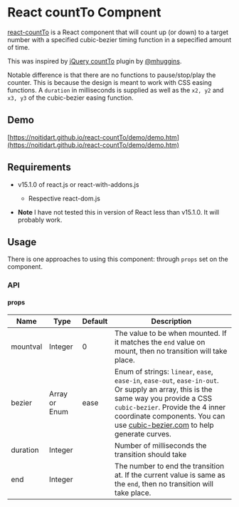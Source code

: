 React countTo Compnent
=====================
[react-countTo](https://github.com/noitidart/react-countTo) is a React component that will count up (or down) to a target number with a specified cubic-bezier timing function in a sepecified amount of time.

This was inspired by [jQuery countTo](https://github.com/mhuggins/jquery-countTo) plugin by [@mhuggins](https://github.com/mhuggins).

Notable difference is that there are no functions to pause/stop/play the counter. This is because the design is meant to work with CSS easing functions. A `duration` in milliseconds is supplied as well as the `x2, y2` and `x3, y3` of the cubic-bezier easing function.

Demo
-----
[https://noitidart.github.io/react-countTo/demo/demo.htm](https://noitidart.github.io/react-countTo/demo/demo.htm)

Requirements
-------------
* v15.1.0 of react.js or react-with-addons.js
  * Respective react-dom.js

* **Note** I have not tested this in version of React less than v15.1.0. It will probably work.

Usage
------
There is one approaches to using this component: through `props` set on the component.

### API
#### props
| Name     | Type          | Default | Description                                                                                                                                                                                                                                                                       |
|----------|---------------|---------|-----------------------------------------------------------------------------------------------------------------------------------------------------------------------------------------------------------------------------------------------------------------------------------|
| mountval | Integer       | 0       | The value to be when mounted. If it matches the `end` value on mount, then no transition will take place.                                                                                                                                                                         |
| bezier   | Array or Enum | ease    |  Enum of strings: `linear`, `ease`, `ease-in`, `ease-out`, `ease-in-out`. Or supply an array, this is the same way you provide a CSS `cubic-bezier`. Provide the 4 inner coordinate components. You can use [cubic-bezier.com](http://cubic-bezier.com/) to help generate curves. |
| duration | Integer       |         | Number of milliseconds the transition should take                                                                                                                                                                                                                                 |
| end      | Integer       |         | The number to end the transition at. If the current value is same as the `end`, then no transition will take place.                                                                                                                                                               |
